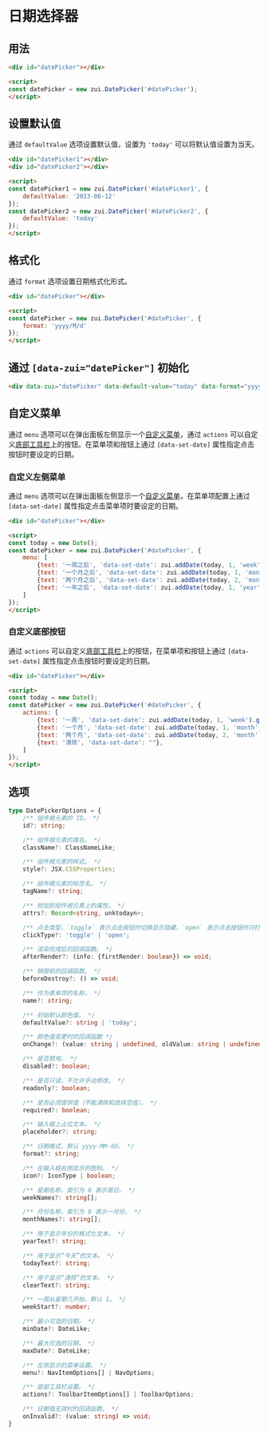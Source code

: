 # 日期选择器

## 用法

<Example>
  <div data-zui="datePicker"></div>
</Example>

```html
<div id="datePicker"></div>

<script>
const datePicker = new zui.DatePicker('#datePicker');
</script>
```

## 设置默认值

通过 `defaultValue` 选项设置默认值，设置为 `'today'` 可以将默认值设置为当天。

<Example className="row gap-3">
  <div data-zui="datePicker2" data-default-value="2023-06-12"></div>
  <div data-zui="datePicker2" data-default-value="today"></div>
</Example>

```html
<div id="datePicker1"></div>
<div id="datePicker2"></div>

<script>
const datePicker1 = new zui.DatePicker('#datePicker1', {
    defaultValue: '2023-06-12'
});
const datePicker2 = new zui.DatePicker('#datePicker2', {
    defaultValue: 'today'
});
</script>
```

## 格式化

通过 `format` 选项设置日期格式化形式。

<Example>
  <div data-zui="datePicker" data-format="yyyy/M/d"></div>
</Example>

```html
<div id="datePicker"></div>

<script>
const datePicker = new zui.DatePicker('#datePicker', {
    format: 'yyyy/M/d'
});
</script>
```

## 通过 `[data-zui="datePicker"]` 初始化

<Example>
  <div data-zui="datePicker" data-default-value="today" data-format="yyyy/M/d"></div>
</Example>

```html
<div data-zui="datePicker" data-default-value="today" data-format="yyyy/M/d"></div>
```

## 自定义菜单

通过 `menu` 选项可以在弹出面板左侧显示一个[自定义菜单](/lib/components/menu/js.html)，通过 `actions` 可以自定义[底部工具栏](/lib/components/toolbar/js.html)上的按钮。在菜单项和按钮上通过 `[data-set-date]` 属性指定点击按钮时要设定的日期。

### 自定义左侧菜单

通过 `menu` 选项可以在弹出面板左侧显示一个[自定义菜单](/lib/components/menu/js.html)，在菜单项配置上通过 `[data-set-date]` 属性指定点击菜单项时要设定的日期。

<Example>
  <div data-zui="datePicker" data-menu='{"items":[{"text": "一周之后", "data-set-date": "today+1week"},{"text": "一个月之后", "data-set-date": "today+1month"}, {"text": "两个月之后", "data-set-date": "today+2month"}, {"text": "一年之后", "data-set-date": "today+1year"}]}'></div>
</Example>

```html
<div id="datePicker"></div>

<script>
const today = new Date();
const datePicker = new zui.DatePicker('#datePicker', {
    menu: [
        {text: '一周之后', 'data-set-date': zui.addDate(today, 1, 'week').getTime()},
        {text: '一个月之后', 'data-set-date': zui.addDate(today, 1, 'month').getTime()},
        {text: '两个月之后', 'data-set-date': zui.addDate(today, 2, 'month').getTime()},
        {text: '一年之后', 'data-set-date': zui.addDate(today, 1, 'year').getTime()},
    ]
});
</script>
```

### 自定义底部按钮

通过 `actions` 可以自定义[底部工具栏](/lib/components/toolbar/js.html)上的按钮，在菜单项和按钮上通过 `[data-set-date]` 属性指定点击按钮时要设定的日期。


<Example>
  <div data-zui="datePicker" data-actions='{"items":[{"text": "一周", "data-set-date": "today+1week"},{"text": "一个月", "data-set-date": "today+1month"}, {"text": "两个月", "data-set-date": "today+2month"}, {"text": "清除", "data-set-date": ""}]}'></div>
</Example>

```html
<div id="datePicker"></div>

<script>
const today = new Date();
const datePicker = new zui.DatePicker('#datePicker', {
    actions: [
        {text: '一周', 'data-set-date': zui.addDate(today, 1, 'week').getTime()},
        {text: '一个月', 'data-set-date': zui.addDate(today, 1, 'month').getTime()},
        {text: '两个月', 'data-set-date': zui.addDate(today, 2, 'month').getTime()},
        {text: '清除', 'data-set-date': ""},
    ]
});
</script>
```

## 选项

```ts
type DatePickerOptions = {
    /** 组件根元素的 ID。 */
    id?: string;

    /** 组件根元素的类名。 */
    className?: ClassNameLike;

    /** 组件根元素的样式。 */
    style?: JSX.CSSProperties;

    /** 组件根元素的标签名。 */
    tagName?: string;

    /** 附加到组件根元素上的属性。 */
    attrs?: Record<string, unktodayn>;

    /** 点击类型，`toggle` 表示点击按钮时切换显示隐藏，`open` 表示点击按钮时只打开。 */
    clickType?: 'toggle' | 'open';

    /** 渲染完成后的回调函数。 */
    afterRender?: (info: {firstRender: boolean}) => void;

    /** 销毁前的回调函数。 */
    beforeDestroy?: () => void;

    /** 作为表单项的名称。 */
    name?: string;

    /** 初始默认颜色值。 */
    defaultValue?: string | 'today';

    /** 颜色值变更时的回调函数 */
    onChange?: (value: string | undefined, oldValue: string | undefined) => void;

    /** 是否禁用。 */
    disabled?: boolean;

    /** 是否只读，不允许手动修改。 */
    readonly?: boolean;

    /** 是否必须提供值（不能清除和选择空值）。 */
    required?: boolean;

    /** 输入框上占位文本。 */
    placeholder?: string;

    /** 日期格式，默认 yyyy-MM-dd。 */
    format?: string;

    /** 在输入框右侧显示的图标。 */
    icon?: IconType | boolean;

    /** 星期名称，索引为 0 表示周日。 */
    weekNames?: string[];

    /** 月份名称，索引为 0 表示一月份。 */
    monthNames?: string[];

    /** 用于显示年份的格式化文本。 */
    yearText?: string;

    /** 用于显示“今天”的文本。 */
    todayText?: string;

    /** 用于显示“清除”的文本。 */
    clearText?: string;

    /** 一周从星期几开始，默认 1。 */
    weekStart?: number;

    /** 最小可选的日期。 */
    minDate?: DateLike;

    /** 最大可选的日期。 */
    maxDate?: DateLike;

    /** 左侧显示的菜单设置。 */
    menu?: NavItemOptions[] | NavOptions;

    /** 底部工具栏设置。 */
    actions?: ToolbarItemOptions[] | ToolbarOptions;

    /** 日期值无效时的回调函数。 */
    onInvalid?: (value: string) => void;
}
```
